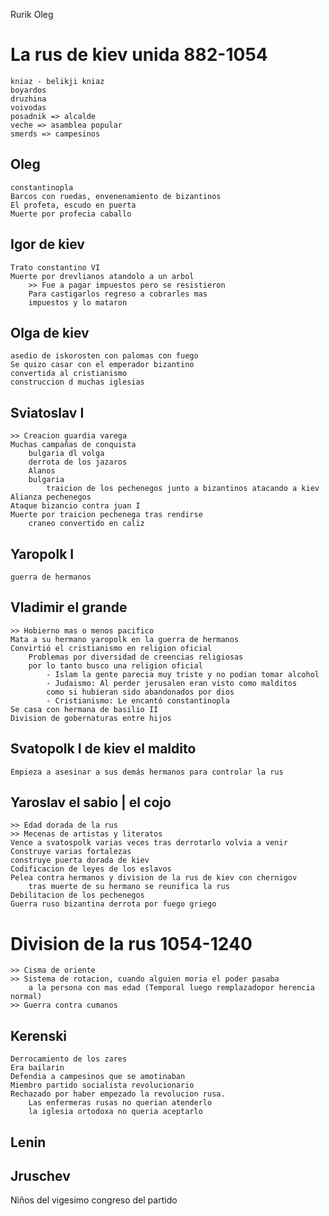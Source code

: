 Rurik
Oleg

# La rus de kiev unida 882-1054
	kniaz - belikji kniaz
	boyardos
	druzhina
	voivodas
	posadnik => alcalde
	veche => asamblea popular
	smerds => campesinos
## Oleg
	constantinopla
	Barcos con ruedas, envenenamiento de bizantinos
	El profeta, escudo en puerta
	Muerte por profecia caballo
## Igor de kiev
	Trato constantino VI
	Muerte por drevlianos atandolo a un arbol
		>> Fue a pagar impuestos pero se resistieron
		Para castigarlos regreso a cobrarles mas
		impuestos y lo mataron
## Olga de kiev
	asedio de iskorosten con palomas con fuego
	Se quizo casar con el emperador bizantino
	convertida al cristianismo
	construccion d muchas iglesias
## Sviatoslav I
	>> Creacion guardia varega
	Muchas campañas de conquista
		bulgaria dl volga
		derrota de los jazaros
		Alanos
		bulgaria
			traicion de los pechenegos junto a bizantinos atacando a kiev
	Alianza pechenegos
	Ataque bizancio contra juan I
	Muerte por traicion pechenega tras rendirse
		craneo convertido en caliz
## Yaropolk I
	guerra de hermanos
## Vladimir el grande
	>> Hobierno mas o menos pacifico
	Mata a su hermano yaropolk en la guerra de hermanos
	Convirtió el cristianismo en religion oficial
		Problemas por diversidad de creencias religiosas
		por lo tanto busco una religion oficial
			- Islam la gente parecia muy triste y no podian tomar alcohol
			- Judaismo: Al perder jerusalen eran visto como malditos
			como si hubieran sido abandonados por dios
			- Cristianismo: Le encantó constantinopla
	Se casa con hermana de basilio II
	Division de gobernaturas entre hijos
## Svatopolk I de kiev el maldito
	Empieza a asesinar a sus demás hermanos para controlar la rus
## Yaroslav el sabio | el cojo
	>> Edad dorada de la rus
	>> Mecenas de artistas y literatos
	Vence a svatospolk varias veces tras derrotarlo volvia a venir
	Construye varias fortalezas
	construye puerta dorada de kiev
	Codificacion de leyes de los eslavos
	Pelea contra hermanos y division de la rus de kiev con chernigov
		tras muerte de su hermano se reunifica la rus
	Debilitacion de los pechenegos
	Guerra ruso bizantina derrota por fuego griego

# Division de la rus 1054-1240
	>> Cisma de oriente
	>> Sistema de rotacion, cuando alguien moria el poder pasaba
		a la persona con mas edad (Temporal luego remplazadopor herencia normal)
	>> Guerra contra cumanos

## Kerenski
	Derrocamiento de los zares
	Era bailarin
	Defendia a campesinos que se amotinaban 
	Miembro partido socialista revolucionario
	Rechazado por haber empezado la revolucion rusa.
		Las enfermeras rusas no querian atenderlo
		la iglesia ortodoxa no queria aceptarlo

## Lenin


## Jruschev
Niños del vigesimo congreso del partido